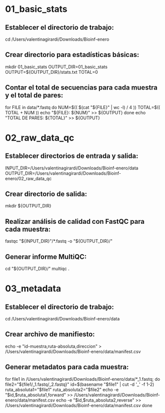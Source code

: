 # 01_basic_stats

## Establecer el directorio de trabajo:
cd /Users/valentinagirardi/Downloads/Bioinf-enero

## Crear directorio para estadísticas básicas:
mkdir 01_basic_stats
OUTPUT_DIR=01_basic_stats
OUTPUT=${OUTPUT_DIR}/stats.txt
TOTAL=0

## Contar el total de secuencias para cada muestra y el total de pares:
for FILE in data/*.fastq
do
    NUM=$(( $(cat "${FILE}" | wc -l) / 4 ))
    TOTAL=$(( TOTAL + NUM ))
    echo "${FILE}: ${NUM}" >> ${OUTPUT}
done
echo "TOTAL DE PARES: ${TOTAL}" >> ${OUTPUT}

# 02_raw_data_qc

## Establecer directorios de entrada y salida:
INPUT_DIR=/Users/valentinagirardi/Downloads/Bioinf-enero/data
OUTPUT_DIR=/Users/valentinagirardi/Downloads/Bioinf-enero/02_raw_data_qc

## Crear directorio de salida:
mkdir ${OUTPUT_DIR}

## Realizar análisis de calidad con FastQC para cada muestra:
fastqc "${INPUT_DIR}"/*.fastq -o "${OUTPUT_DIR}/"

## Generar informe MultiQC:
cd "${OUTPUT_DIR}/"
multiqc .

# 03_metadata

## Establecer el directorio de trabajo:
cd /Users/valentinagirardi/Downloads/Bioinf-enero/data

## Crear archivo de manifiesto:
echo -e "id-muestra,ruta-absoluta,direccion" > /Users/valentinagirardi/Downloads/Bioinf-enero/data/manifest.csv

## Generar metadatos para cada muestra:
for file1 in /Users/valentinagirardi/Downloads/Bioinf-enero/data/*_1.fastq;
do
    file2="${file1/_1.fastq/_2.fastq}"
    id=$(basename "$file1" | cut -d '_' -f 1-2)
    ruta_absoluta1="$file1"
    ruta_absoluta2="$file2"
    echo -e "$id,$ruta_absoluta1,forward" >> /Users/valentinagirardi/Downloads/Bioinf-enero/data/manifest.csv
    echo -e "$id,$ruta_absoluta2,reverse" >> /Users/valentinagirardi/Downloads/Bioinf-enero/data/manifest.csv
done
